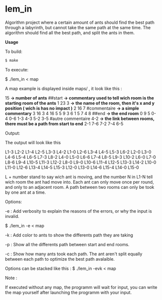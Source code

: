 # lem_in
Algorithm project where a certain amount of ants should find the best path through a labyrinth, but cannot take the same path at the same time. The algorithm should find all the best path, and split the ants in them.

**Usage**

To build:

```bash
$ make
```

To execute:

$ ./lem_in < map

A map example is displayed inside maps/ , it look like this :

15                **-> number of ants**
##start           **-> commentary used to tell wich room is the starting room of the ants**
1 23 3            **-> the name of the room, then it's x and y position ( wich is has no impact )**
2 16 7
#commentaire      **-> a simple commentary**
3 16 3
4 16 5
5 9 3
6 1 5
7 4 8
##end             **-> the end room**
0 9 5
0-4
0-6
1-3
4-3
5-2
3-5
#autre commentaire
4-2                **-> the link between rooms, there must be a path from start to end**
2-1
7-6
7-2
7-4
6-5

Output:

The output will look like this

L1-3 L2-2
L1-4 L2-5 L3-3 L4-2
L1-0 L2-6 L3-4 L4-5 L5-3 L6-2
L2-0 L3-0 L4-6 L5-4 L6-5 L7-3 L8-2
L4-0 L5-0 L6-6 L7-4 L8-5 L9-3 L10-2
L6-0 L7-0 L8-6 L9-4 L10-5 L11-3 L12-2
L8-0 L9-0 L10-6 L11-4 L12-5 L13-3 L14-2
L10-0 L11-0 L12-6 L13-4 L14-5 L15-3
L12-0 L13-0 L14-6 L15-4
L14-0 L15-0

L + number stand to say wich ant is moving, and the number N in L1-N tell wich room the ant had move into.
Each ant can only move once per round, and only to an adjacent room.
A path between two rooms can only be took by one ant at a time.

Options:

-e : Add verbosity to explain the reasons of the errors, or why the input is invalid.

$ ./lem_in -e < map

-k : Add color to ants to show the differents path they are taking

-p : Show all the differents path between start and end rooms.

-c : Show how many ants took each path. The ant aren't split equally between each path to optimize the best path avalaible.

Options can be stacked like this : $ ./lem_in -evk < map 

Note :

If executed without any map, the programm will wait for input, you can write the map yourself after launching the programm with your input.
 
 
